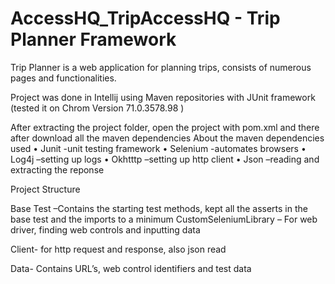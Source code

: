 # AccessHQ_TripAccessHQ - Trip Planner Framework
Trip Planner is a web application for planning trips, consists of numerous pages and functionalities.

Project was done in Intellij using Maven repositories with JUnit framework (tested it on  Chrom Version 71.0.3578.98 )

After extracting the project folder, open the project with pom.xml and there after download all the maven dependencies 
About the maven dependencies used 
•	Junit  -unit testing framework
•	Selenium -automates browsers
•	Log4j –setting up logs
•	Okhtttp –setting up http client
•	Json –reading and extracting the reponse


Project Structure


Base Test –Contains the starting test methods, kept all the asserts in the base test and the imports to a minimum
CustomSeleniumLibrary – For web driver, finding web controls and inputting data 

Client- for http request and response, also json read 

Data- Contains URL’s, web control identifiers and test data 

 




